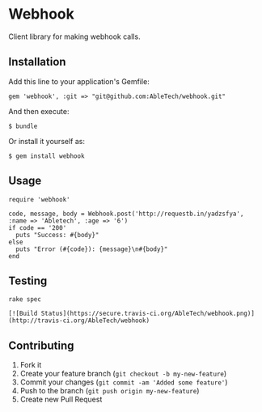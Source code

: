 # Webhook

Client library for making webhook calls.

## Installation

Add this line to your application's Gemfile:

    gem 'webhook', :git => "git@github.com:AbleTech/webhook.git"

And then execute:

    $ bundle

Or install it yourself as:

    $ gem install webhook

## Usage

    require 'webhook'

    code, message, body = Webhook.post('http://requestb.in/yadzsfya', :name => 'Abletech', :age => '6')
    if code == '200'
      puts "Success: #{body}"
    else
      puts "Error (#{code}): {message}\n#{body}"
    end

## Testing

    rake spec

    [![Build Status](https://secure.travis-ci.org/AbleTech/webhook.png)](http://travis-ci.org/AbleTech/webhook)

## Contributing

1. Fork it
2. Create your feature branch (`git checkout -b my-new-feature`)
3. Commit your changes (`git commit -am 'Added some feature'`)
4. Push to the branch (`git push origin my-new-feature`)
5. Create new Pull Request